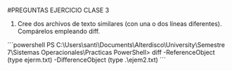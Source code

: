 #PREGUNTAS EJERCICIO CLASE 3

1. Cree dos archivos de texto similares (con una o dos líneas diferentes). Compárelos empleando diff.
  
 ´´´powershell
    PS C:\Users\santi\Documents\Alterdisco\University\Semestre 7\Sistemas Operacionales\Practicas PowerShell> diff -ReferenceObject (type ejerm.txt) -DifferenceObject (type .\ejem2.txt)
 ´´´
  
